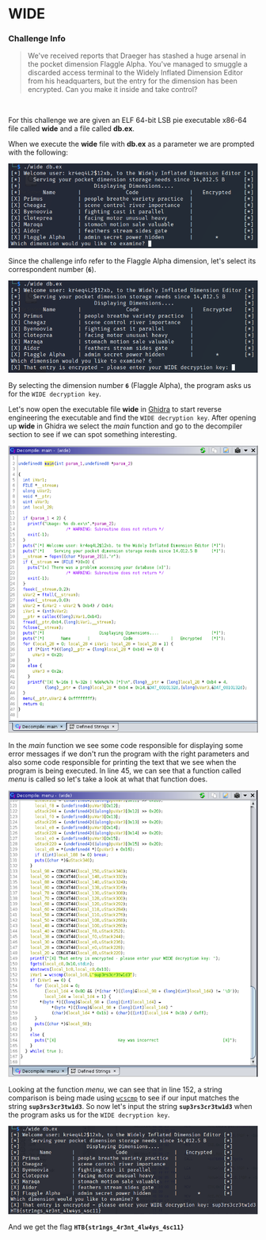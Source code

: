 # __WIDE__

### __Challenge Info__

> We've received reports that Draeger has stashed a huge arsenal in the pocket dimension Flaggle Alpha. You've managed to smuggle a discarded access terminal to the Widely Inflated Dimension Editor from his headquarters, but the entry for the dimension has been encrypted. Can you make it inside and take control?

<br>

For this challenge we are given an ELF 64-bit LSB pie executable x86-64 file called __wide__ and a file called __db.ex__.

When we execute the __wide__ file with __db.ex__ as a parameter we are prompted with the following:

![wide1](./img/WIDE/wide1.png)

Since the challenge info refer to the Flaggle Alpha dimension, let's select its correspondent number (__`6`__).

![wide2](./img/WIDE/wide2.png)

By selecting the dimension number __`6`__ (Flaggle Alpha), the program asks us for the `WIDE decryption key`.

Let's now open the executable file __wide__ in [Ghidra](https://ghidra-sre.org/ "Ghidra") to start reverse engineering the executable and find the `WIDE decryption key`.
After opening up __wide__ in Ghidra we select the *main* function and go to the decompiler section to see if we can spot something interesting.

![wide3](./img/WIDE/wide3.png)

In the *main* function we see some code responsible for displaying some error messages if we don't run the program with the right parameters and also some code responsible for printing the text that we see when the program is being executed. In line 45, we can see that a function called *menu* is called so let's take a look at what that function does.

![wide4](./img/WIDE/wide4.png)

Looking at the function *menu*, we can see that in line 152, a string comparison is being made using [`wcscmp`](https://www.cplusplus.com/reference/cwchar/wcscmp/ "wcscmp") to see if our input matches the string __`sup3rs3cr3tw1d3`__.
So now let's input the string __`sup3rs3cr3tw1d3`__ when the program asks us for the `WIDE decryption key`.

![wide5](./img/WIDE/wide5.png)

And we get the flag __`HTB{str1ngs_4r3nt_4lw4ys_4sc11}`__